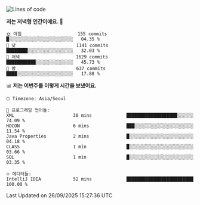   <!--START_SECTION:waka-->
![Lines of code](https://img.shields.io/badge/%EC%A0%80%EB%8A%94%20%EC%97%AC%ED%83%9C%EA%B9%8C%EC%A7%80%20-1.9%20million%20%EC%A4%84%EC%9D%98%20%EC%BD%94%EB%93%9C%EB%A5%BC%20%EC%9E%91%EC%84%B1%ED%96%88%EC%96%B4%EC%9A%94.-blue)

**저는 저녁형 인간이에요. 🦉** 

```text
🌞 아침                     155 commits         █░░░░░░░░░░░░░░░░░░░░░░░░   04.35 % 
🌆 낮　                     1141 commits        ████████░░░░░░░░░░░░░░░░░   32.03 % 
🌃 저녁                     1629 commits        ███████████░░░░░░░░░░░░░░   45.73 % 
🌙 밤　                     637 commits         ████░░░░░░░░░░░░░░░░░░░░░   17.88 % 
```


📊 **저는 이번주를 이렇게 시간을 보냈어요.** 

```text
🕑︎ Timezone: Asia/Seoul

💬 프로그래밍 언어들: 
XML                      38 mins             ███████████████████░░░░░░   74.09 % 
HOCON                    6 mins              ███░░░░░░░░░░░░░░░░░░░░░░   11.54 % 
Java Properties          2 mins              █░░░░░░░░░░░░░░░░░░░░░░░░   04.18 % 
CLASS                    1 min               █░░░░░░░░░░░░░░░░░░░░░░░░   03.66 % 
SQL                      1 min               █░░░░░░░░░░░░░░░░░░░░░░░░   03.35 % 

🔥 에디터들: 
IntelliJ IDEA            52 mins             █████████████████████████   100.00 % 
```


 Last Updated on 26/09/2025 15:27:36 UTC
<!--END_SECTION:waka-->

